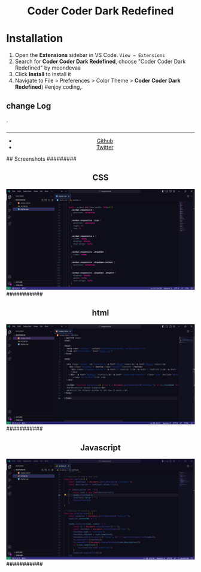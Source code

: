 <div align="center">

# Coder Coder Dark Redefined

</div>

# Installation

1. Open the **Extensions** sidebar in VS Code. `View → Extensions`
2. Search for **Coder Coder Dark Redefined**, choose "Coder Coder Dark Redefined" by moondevaa
3. Click **Install** to install it
4. Navigate to File > Preferences > Color Theme > **Coder Coder Dark Redefined**)
#enjoy coding,.
## change Log
.
###
  <div align="center">
    <hr />
    <ul>
    <li> <a href="https://github.com/AaBbdev29">Github</a> </li>
    <li> <a href="https://twitter.com/imaginative_dev">Twitter</a></li>
    </ul>
  </div>
## Screenshots
#########
<div align="center">
    <h2>CSS</h2>
    <img src="https://github.com/AaBbdev29/Redefined-coder/blob/main/pic/css.png?raw=true" alt="css">
</div>
###########
<div align="center">
    <h2>html</h2>
    <img src="https://github.com/AaBbdev29/Redefined-coder/blob/main/pic/html.png?raw=true" alt="html">
</div>
###########
 <div align="center">
    <h2>Javascript</h2>
    <img src="https://github.com/AaBbdev29/Redefined-coder/blob/main/pic/js.png?raw=true" alt="js">
</div>
###########
